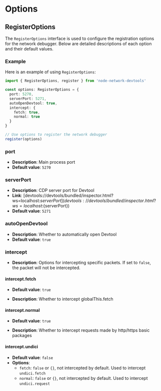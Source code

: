 # Options

## RegisterOptions

The `RegisterOptions` interface is used to configure the registration options for the network debugger. Below are detailed descriptions of each option and their default values.

### Example

Here is an example of using `RegisterOptions`:

```typescript
import { RegisterOptions, register } from 'node-network-devtools'

const options: RegisterOptions = {
  port: 5270,
  serverPort: 5271,
  autoOpenDevtool: true,
  intercept: {
    fetch: true,
    normal: true
  }
}

// Use options to register the network debugger
register(options)
```

### port

- **Description**: Main process port
- **Default value**: `5270`

### serverPort

- **Description**: CDP server port for Devtool
- **Link**: [devtools://devtools/bundled/inspector.html?ws=localhost:${serverPort}](devtools://devtools/bundled/inspector.html?ws=localhost:${serverPort})
- **Default value**: `5271`

### autoOpenDevtool

- **Description**: Whether to automatically open Devtool
- **Default value**: `true`

### intercept

- **Description**: Options for intercepting specific packets. If set to `false`, the packet will not be intercepted.

#### intercept.fetch

- **Default value**: `true`

- **Description**: Whether to intercept globalThis.fetch

#### intercept.normal

- **Default value**: `true`

- **Description**: Whether to intercept requests made by http/https basic packages

#### intercept.undici

- **Default value**: `false`
- **Options**:
  - `fetch`: `false` or `{}`, not intercepted by default. Used to intercept `undici.fetch`
  - `normal`: `false` or `{}`, not intercepted by default. Used to intercept `undici.request`

